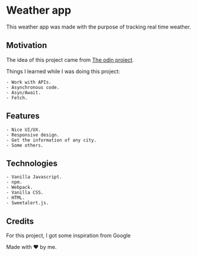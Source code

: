 # Weather app

This weather app was made with the purpose of tracking real time weather.

## Motivation

The idea of this project came from [The odin project](https://www.theodinproject.com/dashboard).

Things I learned while I was doing this project:

```
- Work with APIs.
- Asynchronous code.
- Asyn/Await.
- Fetch.
```

## Features

```
- Nice UI/UX.
- Responsive design.
- Get the information of any city.
- Some others.
```

## Technologies

```
- Vanilla Javascript.
- npm.
- Webpack.
- Vanilla CSS.
- HTML.
- Sweetalert.js.
```

## Credits

For this project, I got some inspiration from Google

Made with :heart: by me.
